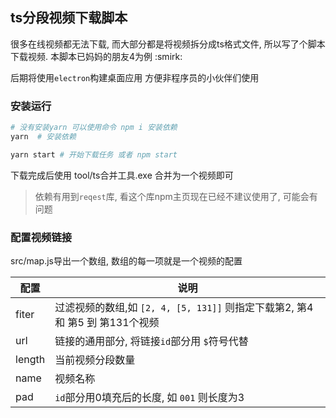 ## ts分段视频下载脚本

很多在线视频都无法下载, 而大部分都是将视频拆分成ts格式文件, 所以写了个脚本下载视频. 本脚本已妈妈的朋友4为例 :smirk​:

后期将使用`electron`构建桌面应用 方便非程序员的小伙伴们使用

### 安装运行
```bash
# 没有安装yarn 可以使用命令 npm i 安装依赖
yarn  # 安装依赖

yarn start # 开始下载任务 或者 npm start

```
下载完成后使用 tool/ts合并工具.exe 合并为一个视频即可

> 依赖有用到`reqest`库, 看这个库npm主页现在已经不建议使用了, 可能会有问题

### 配置视频链接

src/map.js导出一个数组, 数组的每一项就是一个视频的配置

|配置| 说明|
|---|---|
|fiter| 过滤视频的数组,如 `[2, 4, [5, 131]]` 则指定下载第2, 第4 和 第5 到 第131个视频 |
|url| 链接的通用部分, 将链接`id`部分用 `$`符号代替|
|length|当前视频分段数量|
|name| 视频名称|
|pad| `id`部分用0填充后的长度, 如 `001` 则长度为3|